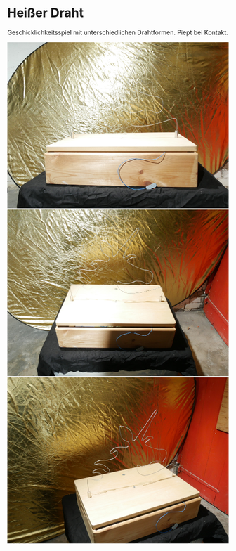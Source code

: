 # Heißer Draht

Geschicklichkeitsspiel mit unterschiedlichen Drahtformen.
Piept bei Kontakt.













[![heisser-draht](P1940816_thumb.jpg)](P1940816.JPG)
[![heisser-draht](P1940817_thumb.jpg)](P1940817.JPG)
[![heisser-draht](P1940819_thumb.jpg)](P1940819.JPG)
